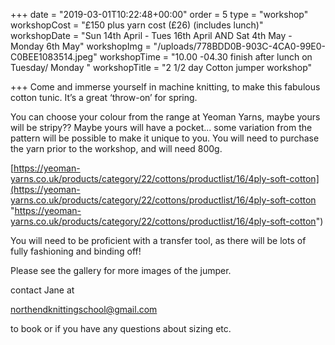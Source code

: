 +++
date = "2019-03-01T10:22:48+00:00"
order = 5
type = "workshop"
workshopCost = "£150 plus yarn cost (£26) (includes lunch)"
workshopDate = "Sun 14th April - Tues 16th April AND Sat 4th May -Monday 6th May"
workshopImg = "/uploads/778BDD0B-903C-4CA0-99E0-C0BEE1083514.jpeg"
workshopTime = "10.00 -04.30 finish after lunch on Tuesday/ Monday "
workshopTitle = "2 1/2 day Cotton jumper workshop"

+++
Come and immerse yourself in machine knitting, to make this fabulous cotton tunic. It’s a great ‘throw-on’ for spring.

You can choose your colour from the range at Yeoman Yarns, maybe yours will be stripy?? Maybe yours will have a pocket... some variation from the pattern will be possible to make it unique to you. You will need to purchase the yarn prior to the workshop, and will need 800g.

[https://yeoman-yarns.co.uk/products/category/22/cottons/productlist/16/4ply-soft-cotton](https://yeoman-yarns.co.uk/products/category/22/cottons/productlist/16/4ply-soft-cotton "https://yeoman-yarns.co.uk/products/category/22/cottons/productlist/16/4ply-soft-cotton")

You will need to be proficient with a transfer tool, as there will be lots of fully fashioning and binding off! 

Please see the gallery for more images of the jumper.

contact Jane at

northendknittingschool@gmail.com

to book or if you have any questions about sizing etc.